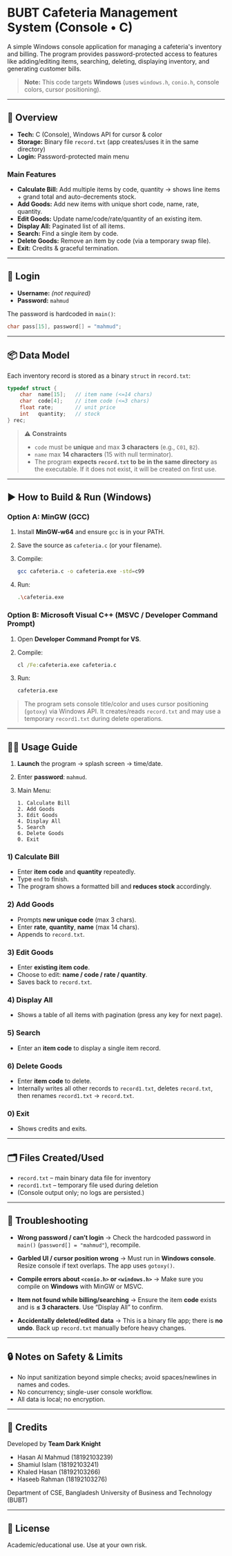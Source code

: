 # BUBT Cafeteria Management System (Console • C)

A simple Windows console application for managing a cafeteria's inventory and billing.
The program provides password-protected access to features like adding/editing items,
searching, deleting, displaying inventory, and generating customer bills.

> **Note:** This code targets **Windows** (uses `windows.h`, `conio.h`, console colors, cursor positioning).

---

## 🧭 Overview

- **Tech:** C (Console), Windows API for cursor & color
- **Storage:** Binary file `record.txt` (app creates/uses it in the same directory)
- **Login:** Password-protected main menu

### Main Features
- **Calculate Bill:** Add multiple items by code, quantity → shows line items + grand total and auto-decrements stock.
- **Add Goods:** Add new items with unique short code, name, rate, quantity.
- **Edit Goods:** Update name/code/rate/quantity of an existing item.
- **Display All:** Paginated list of all items.
- **Search:** Find a single item by code.
- **Delete Goods:** Remove an item by code (via a temporary swap file).
- **Exit:** Credits & graceful termination.

---

## 🔐 Login

- **Username:** _(not required)_
- **Password:** `mahmud`

The password is hardcoded in `main()`:

```c
char pass[15], password[] = "mahmud";
```
---
## 📦 Data Model

Each inventory record is stored as a binary `struct` in `record.txt`:

```c
typedef struct {
    char  name[15];   // item name (<=14 chars)
    char  code[4];    // item code (<=3 chars)
    float rate;       // unit price
    int   quantity;   // stock
} rec;
```

> ⚠️ **Constraints**
>
> * `code` must be **unique** and max **3 characters** (e.g., `C01`, `B2`).
> * `name` max **14 characters** (15 with null terminator).
> * The program **expects `record.txt` to be in the same directory** as the executable. If it does not exist, it will be created on first use.

---

## ▶️ How to Build & Run (Windows)

### Option A: MinGW (GCC)

1. Install **MinGW-w64** and ensure `gcc` is in your PATH.
2. Save the source as `cafeteria.c` (or your filename).
3. Compile:

   ```bash
   gcc cafeteria.c -o cafeteria.exe -std=c99
   ```
4. Run:

   ```bash
   .\cafeteria.exe
   ```

### Option B: Microsoft Visual C++ (MSVC / Developer Command Prompt)

1. Open **Developer Command Prompt for VS**.
2. Compile:

   ```cmd
   cl /Fe:cafeteria.exe cafeteria.c
   ```
3. Run:

   ```cmd
   cafeteria.exe
   ```

> The program sets console title/color and uses cursor positioning (`gotoxy`) via Windows API.
> It creates/reads `record.txt` and may use a temporary `record1.txt` during delete operations.

---

## 🧑‍💻 Usage Guide

1. **Launch** the program → splash screen → time/date.
2. Enter **password**: `mahmud`.
3. Main Menu:

   ```
   1. Calculate Bill
   2. Add Goods
   3. Edit Goods
   4. Display All
   5. Search
   6. Delete Goods
   0. Exit
   ```

### 1) Calculate Bill

* Enter **item code** and **quantity** repeatedly.
* Type `end` to finish.
* The program shows a formatted bill and **reduces stock** accordingly.

### 2) Add Goods

* Prompts **new unique code** (max 3 chars).
* Enter **rate**, **quantity**, **name** (max 14 chars).
* Appends to `record.txt`.

### 3) Edit Goods

* Enter **existing item code**.
* Choose to edit: **name / code / rate / quantity**.
* Saves back to `record.txt`.

### 4) Display All

* Shows a table of all items with pagination (press any key for next page).

### 5) Search

* Enter an **item code** to display a single item record.

### 6) Delete Goods

* Enter **item code** to delete.
* Internally writes all other records to `record1.txt`, deletes `record.txt`,
  then renames `record1.txt` → `record.txt`.

### 0) Exit

* Shows credits and exits.

---

## 🗂️ Files Created/Used

* `record.txt` – main binary data file for inventory
* `record1.txt` – temporary file used during deletion
* (Console output only; no logs are persisted.)

---

## 🧰 Troubleshooting

* **Wrong password / can’t login**
  → Check the hardcoded password in `main()` (`password[] = "mahmud"`), recompile.

* **Garbled UI / cursor position wrong**
  → Must run in **Windows console**. Resize console if text overlaps. The app uses `gotoxy()`.

* **Compile errors about `<conio.h>` or `<windows.h>`**
  → Make sure you compile on **Windows** with MinGW or MSVC.

* **Item not found while billing/searching**
  → Ensure the item **code** exists and is **≤ 3 characters**. Use “Display All” to confirm.

* **Accidentally deleted/edited data**
  → This is a binary file app; there is **no undo**. Back up `record.txt` manually before heavy changes.

---

## 🔒 Notes on Safety & Limits

* No input sanitization beyond simple checks; avoid spaces/newlines in names and codes.
* No concurrency; single-user console workflow.
* All data is local; no encryption.

---

## 👥 Credits

Developed by **Team Dark Knight**

* Hasan Al Mahmud (18192103239)
* Shamiul Islam (18192103241)
* Khaled Hasan (18192103266)
* Haseeb Rahman (18192103276)

Department of CSE, Bangladesh University of Business and Technology (BUBT)

---

## 📜 License

Academic/educational use. Use at your own risk.
